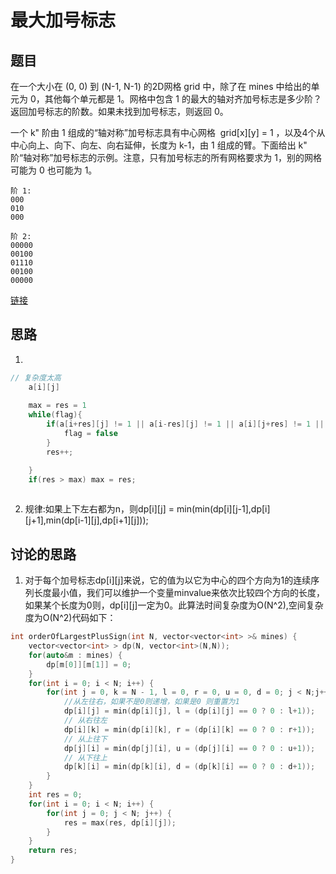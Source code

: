 # 最大加号标志
## 题目
在一个大小在 (0, 0) 到 (N-1, N-1) 的2D网格 grid 中，除了在 mines 中给出的单元为 0，其他每个单元都是 1。网格中包含 1 的最大的轴对齐加号标志是多少阶？返回加号标志的阶数。如果未找到加号标志，则返回 0。

一个 k" 阶由 1 组成的“轴对称”加号标志具有中心网格  grid[x][y] = 1 ，以及4个从中心向上、向下、向左、向右延伸，长度为 k-1，由 1 组成的臂。下面给出 k" 阶“轴对称”加号标志的示例。注意，只有加号标志的所有网格要求为 1，别的网格可能为 0 也可能为 1。
```
阶 1:
000
010
000

阶 2:
00000
00100
01110
00100
00000

```
[链接](https://leetcode-cn.com/problems/largest-plus-sign)
## 思路


1. 
```c++
// 复杂度太高
    a[i][j]
    
    max = res = 1
    while(flag){
        if(a[i+res][j] != 1 || a[i-res][j] != 1 || a[i][j+res] != 1 || a[i][j-res] != 1) {
            flag = false
        }
        res++;

    }
    if(res > max) max = res;
    
```
2. 规律:如果上下左右都为n，则dp[i][j] = min(min(dp[i][j-1],dp[i][j+1],min(dp[i-1][j],dp[i+1][j]));

## 讨论的思路
1. 对于每个加号标志dp[i][j]来说，它的值为以它为中心的四个方向为1的连续序列长度最小值，我们可以维护一个变量minvalue来依次比较四个方向的长度，如果某个长度为0则，dp[i][j]一定为0。此算法时间复杂度为O(N^2),空间复杂度为O(N^2)代码如下：
```c++
int orderOfLargestPlusSign(int N, vector<vector<int> >& mines) {
    vector<vector<int> > dp(N, vector<int>(N,N));
    for(auto&m : mines) {
        dp[m[0]][m[1]] = 0;
    }
    for(int i = 0; i < N; i++) {
        for(int j = 0, k = N - 1, l = 0, r = 0, u = 0, d = 0; j < N;j++, k--) {
            //从左往右，如果不是0则递增，如果是0 则重置为1
            dp[i][j] = min(dp[i][j], l = (dp[i][j] == 0 ? 0 : l+1));
            // 从右往左
            dp[i][k] = min(dp[i][k], r = (dp[i][k] == 0 ? 0 : r+1));
            // 从上往下
            dp[j][i] = min(dp[j][i], u = (dp[j][i] == 0 ? 0 : u+1));
            // 从下往上
            dp[k][i] = min(dp[k][i], d = (dp[k][i] == 0 ? 0 : d+1));
        }
    }
    int res = 0;
    for(int i = 0; i < N; i++) {
        for(int j = 0; j < N; j++) {
            res = max(res, dp[i][j]);
        }
    }
    return res;
}
```
